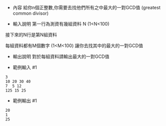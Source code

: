 - 內容
給你n個正整數,你需要去找他們所有之中最大的一對GCD值 (greatest common divisor)

- 輸入說明
第一行為測資有幾組資料 N (1<N<100)

接下來的N行是第N組資料

每組資料都有M個數字 (1<M<100) 讓你去找其中的最大的一對GCD值

 

- 輸出說明
對於每組資料請輸出最大的一對GCD值

- 範例輸入 #1
```
3
10 20 30 40
7  5 12
125 15 25
```

- 範例輸出 #1
```
20
1
25
```
